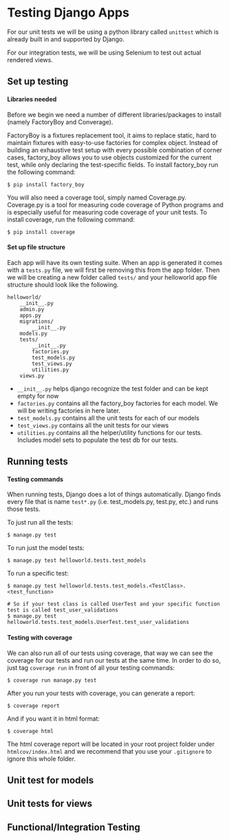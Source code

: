 # Testing Django Apps

For our unit tests we will be using a python library called `unittest` which is already built in and supported by Django.

For our integration tests, we will be using Selenium to test out actual rendered views.

## Set up testing

#### Libraries needed

Before we begin we need a number of different libraries/packages to install (namely FactoryBoy and Converage).

FactoryBoy is a fixtures replacement tool, it aims to replace static, hard to maintain fixtures with easy-to-use factories for complex object. Instead of building an exhaustive test setup with every possible combination of corner cases, factory_boy allows you to use objects customized for the current test, while only declaring the test-specific fields. To install factory_boy run the following command:

```
$ pip install factory_boy
```

You will also need a coverage tool, simply named Coverage.py. Coverage.py is a tool for measuring code coverage of Python programs and is especially useful for measuring code coverage of your unit tests. To install coverage, run the following command:

```
$ pip install coverage
```

#### Set up file structure

Each app will have its own testing suite. When an app is generated it comes with a `tests.py` file, we will first be removing this from the app folder. Then we will be creating a new folder called `tests/` and your helloworld app file structure should look like the following.

```
helloworld/
    __init__.py
    admin.py
    apps.py
    migrations/
        __init__.py
    models.py
    tests/
        __init__.py
        factories.py
        test_models.py
        test_views.py
        utilities.py
    views.py
```

* `__init__.py` helps django recognize the test folder and can be kept empty for now
* `factories.py` contains all the factory_boy factories for each model. We will be writing factories in here later.
* `test_models.py` contains all the unit tests for each of our models
* `test_views.py` contains all the unit tests for our views
* `utilities.py` contains all the helper/utility functions for our tests. Includes model sets to populate the test db for our tests.


## Running tests

#### Testing commands

When running tests, Django does a lot of things automatically. Django finds every file that is name `test*.py` (i.e. test_models.py, test.py, etc.) and runs those tests. 

To just run all the tests:

```
$ manage.py test
```

To run just the model tests:

```
$ manage.py test helloworld.tests.test_models
```

To run a specific test:

```
$ manage.py test helloworld.tests.test_models.<TestClass>.<test_function>

# So if your test class is called UserTest and your specific function test is called test_user_validations
$ manage.py test helloworld.tests.test_models.UserTest.test_user_validations

```

#### Testing with coverage

We can also run all of our tests using coverage, that way we can see the coverage for our tests and run our tests at the same time. In order to do so, just tag `coverage run` in front of all your testing commands:

```
$ coverage run manage.py test
```

After you run your tests with coverage, you can generate a report:

```
$ coverage report
```

And if you want it in html format:

```
$ coverage html
```

The html coverage report will be located in your root project folder under `htmlcov/index.html` and we recommend that you use your `.gitignore` to ignore this whole folder.


## Unit test for models

## Unit tests for views

## Functional/Integration Testing
